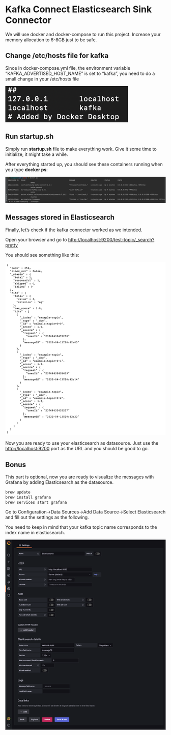 # Kafka Connect Elasticsearch Sink Connector

We will use docker and docker-compose to run this project. Increase your memory allocation to 6-8GB just to be safe.

## Change /etc/hosts file for kafka

Since in docker-compose.yml file, the environment variable “KAFKA_ADVERTISED_HOST_NAME” is set to “kafka”, you need to do a small change in your /etc/hosts file 

![](images/host.png)

## Run startup.sh

Simply run **startup.sh** file to make everything work. Give it some time to initialize, it might take a while.

After everything started up, you should see these containers running when you type **docker ps**:

![](images/dockerps.png)

## Messages stored in Elasticsearch

Finally, let’s check if the kafka connector worked as we intended.

Open your browser and go to  [http://localhost:9200/test-topic/_search?pretty](http://localhost:9200/test-topic/_search?pretty)

You should see something like this:

![](images/messages.png)

Now you are ready to use your elasticsearch as datasource. Just use the [http://localhost:9200](http://localhost:9200/test-topic/_search?pretty) port as the URL and you should be good to go.

## Bonus

This part is optional, now you are ready to visualize the messages with Grafana by adding Elasticsearch as the datasource. 

```shellscript
brew update
brew install grafana
brew services start grafana
```

Go to Configuration→Data Sources→Add Data Source→Select Elasticsearch and fill out the settings as the following. 

You need to keep in mind that your kafka topic name corresponds to the index name in elasticsearch.

![](images/datasource.png)


